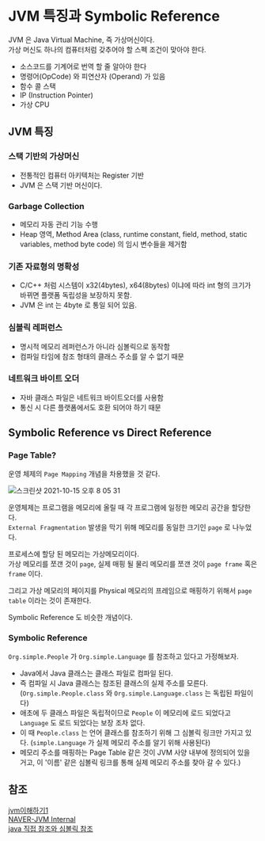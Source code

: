 
# JVM 특징과 Symbolic Reference

JVM 은 Java Virtual Machine, 즉 가상머신이다.</br>
가상 머신도 하나의 컴퓨터처럼 갖추어야 할 스펙 조건이 맞아야 한다. </br>

- 소스코드를 기계어로 번역 할 줄 알아야 한다
- 명령어(OpCode) 와 피연산자 (Operand) 가 있음
- 함수 콜 스택
- IP (Instruction Pointer)
- 가상 CPU

## JVM 특징

### 스택 기반의 가상머신
- 전통적인 컴퓨터 아키텍처는 Register 기반
- JVM 은 스택 기반 머신이다.

### Garbage Collection
- 메모리 자동 관리 기능 수행
- Heap 영역, Method Area (class, runtime constant, field, method, static variables, method byte code) 의 임시 변수들을 제거함

### 기존 자료형의 명확성
- C/C++ 처럼 시스템이 x32(4bytes), x64(8bytes) 이냐에 따라 int 형의 크기가 바뀌면 플랫폼 독립성을 보장하지 못함.
- JVM 은 int 는 4byte 로 통일 되어 있음. 

### 심볼릭 레퍼런스
- 명시적 메모리 레퍼런스가 아니라 심볼릭으로 동작함
- 컴파일 타임에 참조 형태의 클래스 주소를 알 수 없기 때문 

### 네트워크 바이트 오더
- 자바 클래스 파일은 네트워크 바이트오더를 사용함
- 통신 시 다른 플랫폼에서도 호환 되어야 하기 때문 


## Symbolic Reference vs Direct Reference

### Page Table?

운영 체제의 `Page Mapping` 개념을 차용했을 것 같다.

![스크린샷 2021-10-15 오후 8 05 31](https://user-images.githubusercontent.com/45758481/137477770-359cb582-4cb2-4f98-8e5d-f3368ec29b83.png)


운영체제는 프로그램을 메모리에 올릴 때 각 프로그램에 일정한 메모리 공간을 할당한다.</br>
`External Fragmentation` 발생을 막기 위해 메모리를 동일한 크기인 `page` 로 나누었다.</br>

프로세스에 할당 된 메모리는 가상메모리이다.</br>
가상 메모리를 쪼갠 것이 `page`, 실제 매핑 될 물리 메모리를 쪼갠 것이 `page frame` 혹은 `frame` 이다.</br>

그리고 가상 메모리의 페이지를 Physical 메모리의 프레임으로 매핑하기 위해서 `page table` 이라는 것이 존재한다. </br>


Symbolic Reference 도 비슷한 개념이다.

### Symbolic Reference

`Org.simple.People` 가 `Org.simple.Language` 를 참조하고 있다고 가정해보자.

- Java에서 Java 클래스는 클래스 파일로 컴파일 된다.
- 즉 컴파일 시 Java 클래스는 참조된 클래스의 실제 주소를 모른다. (`Org.simple.People.class` 와 `Org.simple.Language.class` 는 독립된 파일이다)
- 애초에 두 클래스 파일은 독립적이므로 `People` 이 메모리에 로드 되었다고 `Language` 도 로드 되었다는 보장 조차 없다.
- 이 때 `People.class` 는 언어 클래스를 참조하기 위해 그 심볼릭 링크만 가지고 있다. (`simple.Language` 가 실제 메모리 주소를 알기 위해 사용된다)
- 메모리 주소를 매핑하는 Page Table 같은 것이 JVM 사양 내부에 정의되어 있을 거고, 이 '이름' 같은 심볼릭 링크를 통해 실제 메모리 주소를 찾아 갈 수 있다.)


## 참조
[jvm이해하기1](https://happy-coding-day.tistory.com/123)</br>
[NAVER-JVM Internal](https://d2.naver.com/helloworld/1230)</br>
[java 직접 참조와 심볼릭 참조](https://topic.alibabacloud.com/a/java-virtual-machines-symbolic-references-and-direct-font-colorredreferencefont-understanding_1_27_30293654.html) </br>
